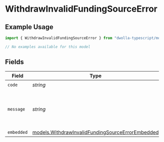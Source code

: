 # WithdrawInvalidFundingSourceError

## Example Usage

```typescript
import { WithdrawInvalidFundingSourceError } from "dwolla-typescript/models/errors";

// No examples available for this model
```

## Fields

| Field                                                                                                         | Type                                                                                                          | Required                                                                                                      | Description                                                                                                   | Example                                                                                                       |
| ------------------------------------------------------------------------------------------------------------- | ------------------------------------------------------------------------------------------------------------- | ------------------------------------------------------------------------------------------------------------- | ------------------------------------------------------------------------------------------------------------- | ------------------------------------------------------------------------------------------------------------- |
| `code`                                                                                                        | *string*                                                                                                      | :heavy_check_mark:                                                                                            | N/A                                                                                                           | ValidationError                                                                                               |
| `message`                                                                                                     | *string*                                                                                                      | :heavy_check_mark:                                                                                            | N/A                                                                                                           | Validation error(s) present. See embedded errors list for more details.                                       |
| `embedded`                                                                                                    | [models.WithdrawInvalidFundingSourceErrorEmbedded](../../models/withdrawinvalidfundingsourceerrorembedded.md) | :heavy_minus_sign:                                                                                            | N/A                                                                                                           |                                                                                                               |